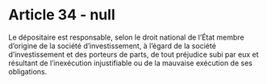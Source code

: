 # Article 34 - null


Le dépositaire est responsable, selon le droit national de l’État membre d’origine de la société d’investissement, à l’égard de la société d’investissement et des porteurs de parts, de tout préjudice subi par eux et résultant de l’inexécution injustifiable ou de la mauvaise exécution de ses obligations.
